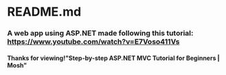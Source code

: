 # README.md

### A web app using ASP.NET made following this tutorial: https://www.youtube.com/watch?v=E7Voso411Vs

#### Thanks for viewing!"Step-by-step ASP.NET MVC Tutorial for Beginners | Mosh"
